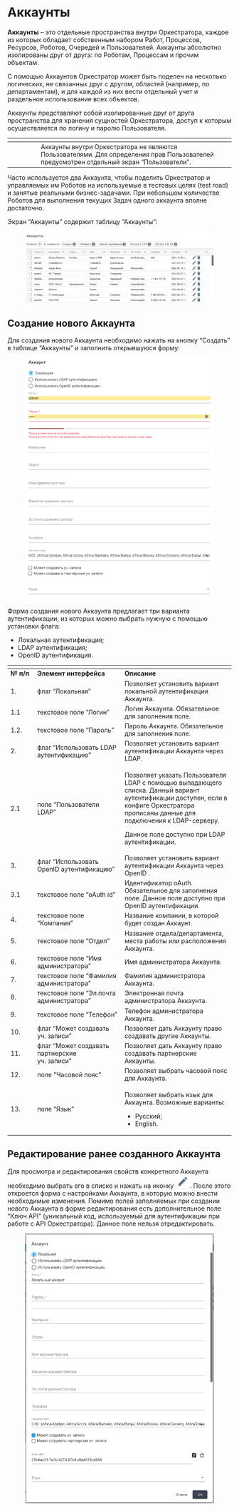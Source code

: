 # Аккаунты

**Аккаунты** – это отдельные пространства внутри Оркестратора, каждое из которых обладает собственным набором Работ, Процессов, Ресурсов, Роботов, Очередей и Пользователей. Аккаунты абсолютно изолированы друг от друга: по Роботам, Процессам и прочим объектам.

С помощью Аккаунтов Оркестратор может быть поделен на несколько логических, не связанных друг с другом, областей (например, по департаментам), и для каждой из них вести отдельный учет и раздельное использование всех объектов.

Аккаунты представляют собой изолированные друг от друга пространства для хранения сущностей Оркестратора, доступ к которым осуществляется по логину и паролю Пользователя.

<table data-header-hidden><thead><tr><th width="54"></th><th></th></tr></thead><tbody><tr><td><img src="https://lh7-rt.googleusercontent.com/docsz/AD_4nXfULVh2I8ZLLI93Na4MtacqNRJq83fWlbfE6mb2yQrWIqk4AVRUlPsZzbxcQCeEJTVoVZrRGe7Tt1_1XKxES5tqkNaOjAIeGUxaEHrTcRnqmS3mCR6DweV1dDlvmnnqdr9ArLjWug?key=6sbXsIGaTS3XX9nMXq1GDfiN" alt="" data-size="line"></td><td>Аккаунты внутри Оркестратора не являются Пользователями. Для определения прав Пользователей предусмотрен отдельный экран “Пользователи”.</td></tr></tbody></table>

Часто используется два Аккаунта, чтобы поделить Оркестратор и управляемых им Роботов на используемые в тестовых целях (test road) и занятые реальными бизнес-задачами. При небольшом количестве Роботов для выполнения текущих Задач одного аккаунта вполне достаточно.

Экран “Аккаунты” содержит таблицу “Аккаунты”:

<figure><img src="../../../.gitbook/assets/2025-04-21_23-04-18.png" alt=""><figcaption></figcaption></figure>

## **Создание нового Аккаунта**

Для создания нового Аккаунта необходимо нажать на кнопку “Создать” в таблице “Аккаунты” и заполнить открывшуюся форму:

<figure><img src="../../../.gitbook/assets/2025-04-21_23-22-16.png" alt=""><figcaption></figcaption></figure>

Форма создания нового Аккаунта предлагает три варианта аутентификации, из которых можно выбрать нужную с помощью установки флага:&#x20;

* Локальная аутентификация;
* LDAP аутентификация;
* OpenID аутентификация.

<table data-header-hidden><thead><tr><th width="53"></th><th width="204"></th><th width="275"></th></tr></thead><tbody><tr><td><strong>№ п/п</strong></td><td><strong>Элемент интерфейса</strong></td><td><strong>Описание</strong> </td></tr><tr><td>1. </td><td>флаг “Локальная”</td><td>Позволяет установить вариант локальной аутентификации Аккаунта.</td></tr><tr><td>1.1</td><td>текстовое поле “Логин”</td><td>Логин Аккаунта. Обязательное для заполнения поле.</td></tr><tr><td>1.2.</td><td>текстовое поле “Пароль”</td><td>Пароль Аккаунта. Обязательное для заполнения поле.</td></tr><tr><td>2.</td><td>флаг “Использовать LDAP аутентификацию”</td><td>Позволяет установить вариант аутентификации Аккаунта через LDAP.</td></tr><tr><td>2.1</td><td>поле “Пользователи LDAP”</td><td><p>Позволяет указать Пользователя LDAP с помощью выпадающего списка. Данный вариант аутентификации доступен, если в конфиге Оркестратора прописаны данные для подключения к LDAP-серверу. </p><p>Данное поле доступно при LDAP аутентификации.</p></td></tr><tr><td>3.</td><td>флаг “Использовать OpenID аутентификацию”</td><td>Позволяет установить вариант аутентификации Аккаунта через OpenID .</td></tr><tr><td>3.1</td><td>текстовое поле “oAuth id”</td><td>Идентификатор oAuth. Обязательное для заполнения поле. Данное поле доступно при OpenID аутентификации.</td></tr><tr><td>4.</td><td>текстовое поле “Компания”</td><td>Название компании, в которой будет создан Аккаунт.</td></tr><tr><td>5.</td><td>текстовое поле “Отдел”</td><td>Название отдела/департамента, места работы или расположения Аккаунта.</td></tr><tr><td>6.</td><td>текстовое поле “Имя администратора”</td><td>Имя администратора Аккаунта.</td></tr><tr><td>7.</td><td>текстовое поле “Фамилия администратора”</td><td>Фамилия администратора Аккаунта.</td></tr><tr><td>8.</td><td>текстовое поле “Эл.почта администратора”</td><td>Электронная почта администратора Аккаунта.</td></tr><tr><td>9.</td><td>текстовое поле “Телефон”</td><td>Телефон администратора Аккаунта.</td></tr><tr><td>10.</td><td>флаг “Может создавать уч. записи”</td><td>Позволяет дать Аккаунту право создавать другие Аккаунты.</td></tr><tr><td>11.</td><td>флаг “Может создавать партнерские<br>уч. записи”</td><td>Позволяет дать Аккаунту право создавать партнерские Аккаунты.</td></tr><tr><td>12.</td><td>поле "Часовой пояс"</td><td>Позволяет выбрать часовой пояс для Аккаунта.</td></tr><tr><td>13.</td><td>поле “Язык”</td><td><p>Позволяет выбрать язык для Аккаунта. Возможные варианты:</p><ul><li>Русский;</li><li>English.</li></ul></td></tr></tbody></table>

## **Редактирование ранее созданного Аккаунта**

Для просмотра и редактирования свойств конкретного Аккаунта необходимо выбрать его в списке и нажать на иконку ![](../../../.gitbook/assets/2025-04-17_22-35-51.png). После этого откроется форма с настройками Аккаунта, в которую можно внести необходимые изменения. Помимо полей заполняемых при создании нового Аккаунта в форме редактирования есть дополнительное поле “Ключ API” (уникальный код, используемый для аутентификации при работе с API Оркестратора). Данное поле нельзя отредактировать.&#x20;

<figure><img src="../../../.gitbook/assets/РедактРанСоздАккаунтЛокал.png" alt=""><figcaption></figcaption></figure>
